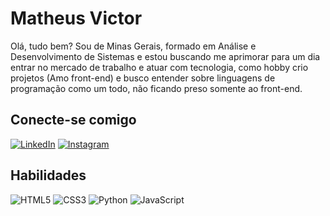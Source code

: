 # Matheus Victor
Olá, tudo bem? Sou de Minas Gerais, formado em Análise e Desenvolvimento de Sistemas e estou buscando me aprimorar para um dia entrar no mercado de trabalho e atuar com tecnologia, como hobby crio projetos (Amo front-end) e busco entender sobre linguagens de programação como um todo, não ficando preso somente ao front-end. 
## Conecte-se comigo
[![LinkedIn](https://img.shields.io/badge/LinkedIn-000?style=for-the-badge&logo=linkedin&logoColor=0E76A8)](https://www.linkedin.com/in/matheus-victor-oliveira-da-silva-969346208/)
[![Instagram](https://img.shields.io/badge/Instagram-000?style=for-the-badge&logo=instagram)](https://www.instagram.com/theus._victor/)

## Habilidades
![HTML5](https://img.shields.io/badge/HTML5-000?style=for-the-badge&logo=html5)
![CSS3](https://img.shields.io/badge/CSS3-000?style=for-the-badge&logo=css3&logoColor=264CE4)
![Python](https://img.shields.io/badge/Python-000?style=for-the-badge&logo=python)
![JavaScript](https://img.shields.io/badge/JavaScript-000?style=for-the-badge&logo=javascript)

